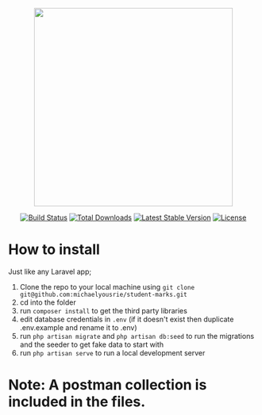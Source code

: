 <p align="center"><img src="https://res.cloudinary.com/dtfbvvkyp/image/upload/v1566331377/laravel-logolockup-cmyk-red.svg" width="400"></p>

<p align="center">
<a href="https://travis-ci.org/laravel/framework"><img src="https://travis-ci.org/laravel/framework.svg" alt="Build Status"></a>
<a href="https://packagist.org/packages/laravel/framework"><img src="https://poser.pugx.org/laravel/framework/d/total.svg" alt="Total Downloads"></a>
<a href="https://packagist.org/packages/laravel/framework"><img src="https://poser.pugx.org/laravel/framework/v/stable.svg" alt="Latest Stable Version"></a>
<a href="https://packagist.org/packages/laravel/framework"><img src="https://poser.pugx.org/laravel/framework/license.svg" alt="License"></a>
</p>

# How to install
Just like any Laravel app;
1. Clone the repo to your local machine using `git clone git@github.com:michaelyousrie/student-marks.git`
2. cd into the folder
3. run `composer install` to get the third party libraries
4. edit database credentials in `.env` (if it doesn't exist then duplicate .env.example and rename it to .env)
5. run `php artisan migrate` and `php artisan db:seed` to run the migrations and the seeder to get fake data to start with
6. run `php artisan serve` to run a local development server

# Note: A postman collection is included in the files.
